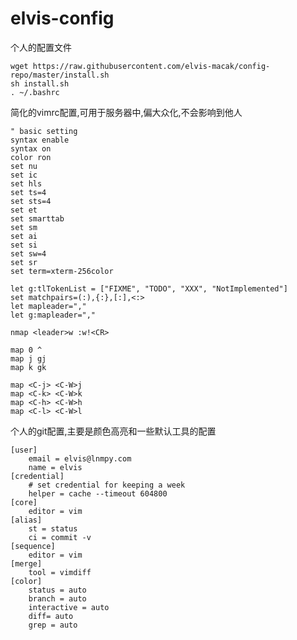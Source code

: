 elvis-config
============


个人的配置文件

    wget https://raw.githubusercontent.com/elvis-macak/config-repo/master/install.sh
    sh install.sh
    . ~/.bashrc


简化的vimrc配置,可用于服务器中,偏大众化,不会影响到他人

    " basic setting
    syntax enable
    syntax on
    color ron
    set nu
    set ic
    set hls
    set ts=4
    set sts=4
    set et
    set smarttab
    set sm
    set ai
    set si
    set sw=4
    set sr
    set term=xterm-256color

    let g:tlTokenList = ["FIXME", "TODO", "XXX", "NotImplemented"]
    set matchpairs=(:),{:},[:],<:>
    let mapleader=","
    let g:mapleader=","

    nmap <leader>w :w!<CR>

    map 0 ^
    map j gj
    map k gk

    map <C-j> <C-W>j
    map <C-k> <C-W>k
    map <C-h> <C-W>h
    map <C-l> <C-W>l

个人的git配置,主要是颜色高亮和一些默认工具的配置

    [user]
        email = elvis@lnmpy.com
        name = elvis
    [credential]
        # set credential for keeping a week
        helper = cache --timeout 604800
    [core]
        editor = vim
    [alias]
        st = status
        ci = commit -v
    [sequence]
        editor = vim
    [merge]
        tool = vimdiff
    [color]
        status = auto
        branch = auto
        interactive = auto
        diff= auto
        grep = auto
